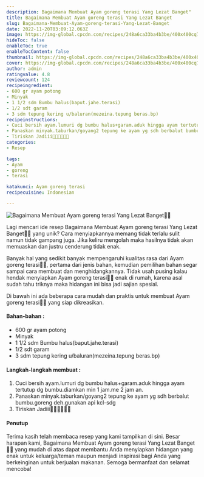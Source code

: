 ```yaml
---
description: Bagaimana Membuat Ayam goreng terasi Yang Lezat Banget"
title: Bagaimana Membuat Ayam goreng terasi Yang Lezat Banget
slug: Bagaimana-Membuat-Ayam-goreng-terasi-Yang-Lezat-Banget
date: 2022-11-20T03:09:12.063Z
image: https://img-global.cpcdn.com/recipes/248a6ca33ba4b3be/400x400cq70/photo.jpg
hideToc: false
enableToc: true
enableTocContent: false
thumbnail: https://img-global.cpcdn.com/recipes/248a6ca33ba4b3be/400x400cq70/photo.jpg
cover: https://img-global.cpcdn.com/recipes/248a6ca33ba4b3be/400x400cq70/photo.jpg
author: admin
ratingvalue: 4.8
reviewcount: 124
recipeingredient:
- 600 gr ayam potong
- Minyak
- 1 1/2 sdm Bumbu halus(baput.jahe.terasi)
- 1/2 sdt garam
- 3 sdm tepung kering u/baluran(mezeina.tepung beras.bp)
recipeinstructions:
- Cuci bersih ayam.lumuri dg bumbu halus+garam.aduk hingga ayam tertutup dg bumbu.diamkan min 1 jam.me 2 jam an.
- Panaskan minyak.taburkan/goyang2 tepung ke ayam yg sdh berbalut bumbu.goreng deh.gunakan api kcl-sdg
- Tiriskan Jadiii🤗🤗🤗🤤🤤🤤
categories:
- Resep

tags:
- Ayam
- goreng
- terasi

katakunci: Ayam goreng terasi
recipecuisine: Indonesian

---
```


![Bagaimana Membuat Ayam goreng terasi Yang Lezat Banget👩‍🍳](https://img-global.cpcdn.com/recipes/248a6ca33ba4b3be/400x400cq70/photo.jpg)

Lagi mencari ide resep Bagaimana Membuat Ayam goreng terasi Yang Lezat Banget👩‍🍳 yang unik? Cara menyiapkannya memang tidak terlalu sulit namun tidak gampang juga. Jika keliru mengolah maka hasilnya tidak akan memuaskan dan justru cenderung tidak enak.

Banyak hal yang sedikit banyak mempengaruhi kualitas rasa dari Ayam goreng terasi👩‍🍳, pertama dari jenis bahan, kemudian pemilihan bahan segar sampai cara membuat dan menghidangkannya. Tidak usah pusing kalau hendak menyiapkan Ayam goreng terasi👩‍🍳 enak di rumah, karena asal sudah tahu triknya maka hidangan ini bisa jadi sajian spesial.

Di bawah ini ada beberapa cara mudah dan praktis untuk membuat Ayam goreng terasi👩‍🍳 yang siap dikreasikan.

<!--inarticleads1-->

#### Bahan-bahan :

- 600 gr ayam potong
- Minyak
- 1 1/2 sdm Bumbu halus(baput.jahe.terasi)
- 1/2 sdt garam
- 3 sdm tepung kering u/baluran(mezeina.tepung beras.bp)

<!--inarticleads2-->

#### Langkah-langkah membuat :

1. Cuci bersih ayam.lumuri dg bumbu halus+garam.aduk hingga ayam tertutup dg bumbu.diamkan min 1 jam.me 2 jam an.
1. Panaskan minyak.taburkan/goyang2 tepung ke ayam yg sdh berbalut bumbu.goreng deh.gunakan api kcl-sdg
1. Tiriskan Jadiii🤗🤗🤗🤤🤤🤤

#### Penutup

Terima kasih telah membaca resep yang kami tampilkan di sini. Besar harapan kami, Bagaimana Membuat Ayam goreng terasi Yang Lezat Banget👩‍🍳 yang mudah di atas dapat membantu Anda menyiapkan hidangan yang enak untuk keluarga/teman maupun menjadi inspirasi bagi Anda yang berkeinginan untuk berjualan makanan. Semoga bermanfaat dan selamat mencoba!